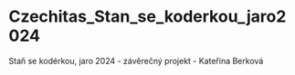 # Czechitas_Stan_se_koderkou_jaro2024
Staň se kodérkou, jaro 2024 - závěrečný projekt - Kateřina Berková
